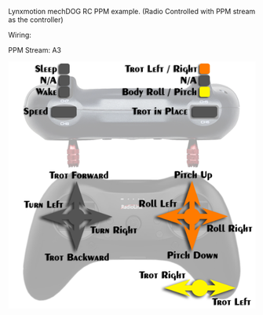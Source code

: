Lynxmotion mechDOG RC PPM example. (Radio Controlled with PPM stream as the controller)

Wiring:

  PPM Stream: A3
  
  ![Alt Text](https://github.com/Lynxmotion/SES-V2-mechDOG/blob/master/mechDOG_RC_PPM/SESV2-mechDOG-Setup-RC-Control-REV3.png)
